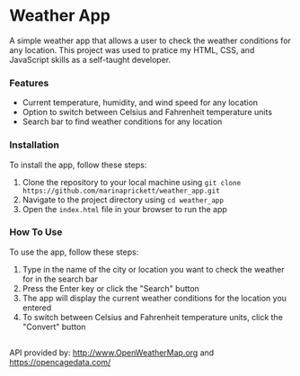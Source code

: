 # Weather App

A simple weather app that allows a user to check the weather conditions for any location.
This project was used to pratice my HTML, CSS, and JavaScript skills as a self-taught developer. 


### Features

- Current temperature, humidity, and wind speed for any location
- Option to switch between Celsius and Fahrenheit temperature units
- Search bar to find weather conditions for any location

### Installation

To install the app, follow these steps:

1. Clone the repository to your local machine using `git clone https://github.com/marinaprickett/weather_app.git`
2. Navigate to the project directory using `cd weather_app`
3. Open the `index.html` file in your browser to run the app

### How To Use

To use the app, follow these steps:

1. Type in the name of the city or location you want to check the weather for in the search bar
2. Press the Enter key or click the "Search" button
3. The app will display the current weather conditions for the location you entered
4. To switch between Celsius and Fahrenheit temperature units, click the "Convert" button

##

API provided by: http://www.OpenWeatherMap.org and https://opencagedata.com/
